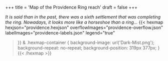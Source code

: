 +++
title = 'Map of the Providence Ring reach'
draft = false
+++

*It is said than in the past, there was a sixth settlement that was completing the ring. Nowadays, it looks more like a horseshoe than a ring...*
{{< hexmap 
    hexjson="providence.hexjson"
    overflowImages="providence-overflow.json"
    labelImages="providence-labels.json"
    legend="true"
>}}
    & .hexmap-container {
        background-image: url('Dark-Mist.png');
        background-repeat: no-repeat;
        background-position: 319px 377px;
    }
{{< /hexmap >}}